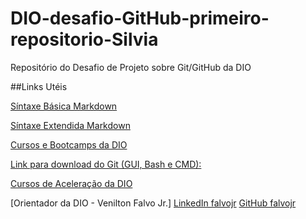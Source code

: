 # DIO-desafio-GitHub-primeiro-repositorio-Silvia
Repositório do Desafio de Projeto sobre Git/GitHub da DIO

##Links Utéis

[Síntaxe Básica Markdown](Https://www.markdownguide.org/basic-syntax/)

[Síntaxe Extendida Markdown](https://www.markdownguide.org/extended-syntax/)

[Cursos e Bootcamps da DIO](https://web.dio.me/home)

[Link para download do Git (GUI, Bash e CMD):](https://git-scm.com/downloads)

[Cursos de Aceleração da DIO](https://web.dio.me/accelerations)

[Orientador da DIO - Venilton Falvo Jr.] [LinkedIn falvojr](https://linkedin.com/in/falvojr) [GitHub falvojr](https://github.com/falvojr)

